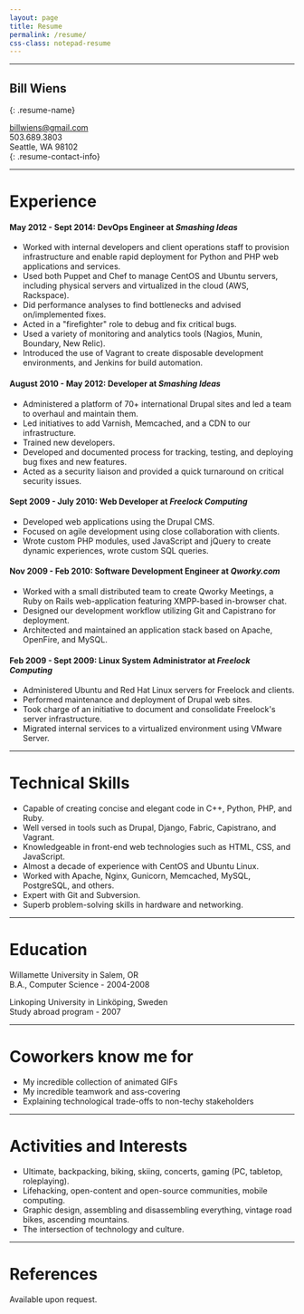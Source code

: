 ```yaml
---
layout: page
title: Resume
permalink: /resume/
css-class: notepad-resume
---
```


* * *

## Bill Wiens
{: .resume-name}

billwiens@gmail.com<br/>
503.689.3803<br/>
Seattle, WA 98102<br/>
{: .resume-contact-info}

* * *

# Experience

#### May 2012 - Sept 2014: DevOps Engineer at *Smashing Ideas*
* Worked with internal developers and client operations staff to provision infrastructure and enable rapid deployment for Python and PHP web applications and services. 
* Used both Puppet and Chef to manage CentOS and Ubuntu servers, including physical servers and virtualized in the cloud (AWS, Rackspace).
* Did performance analyses to find bottlenecks and advised on/implemented fixes.
* Acted in a "firefighter" role to debug and fix critical bugs. 
* Used a variety of monitoring and analytics tools (Nagios, Munin, Boundary, New Relic).
* Introduced the use of Vagrant to create disposable development environments, and Jenkins for build automation.

#### August 2010 - May 2012: Developer at *Smashing Ideas*
* Administered a platform of 70+ international Drupal sites and led a team to overhaul and maintain them.
* Led initiatives to add Varnish, Memcached, and a CDN to our infrastructure. 
* Trained new developers.
* Developed and documented process for tracking, testing, and deploying bug fixes and new features.
* Acted as a security liaison and provided a quick turnaround on critical security issues.

#### Sept 2009 - July 2010: Web Developer at *Freelock Computing*
* Developed web applications using the Drupal CMS.
* Focused on agile development using close collaboration with clients.
* Wrote custom PHP modules, used JavaScript and jQuery to create dynamic experiences, wrote custom SQL queries.

#### Nov 2009 - Feb 2010: Software Development Engineer at *Qworky.com*
* Worked with a small distributed team to create Qworky Meetings, a Ruby on Rails web-application featuring XMPP-based in-browser chat.
* Designed our development workflow utilizing Git and Capistrano for deployment.
* Architected and maintained an application stack based on Apache, OpenFire, and MySQL.

#### Feb 2009 - Sept 2009: Linux System Administrator at *Freelock Computing*

* Administered Ubuntu and Red Hat Linux servers for Freelock and clients.
* Performed maintenance and deployment of Drupal web sites.
* Took charge of an initiative to document and consolidate Freelock's server infrastructure.
* Migrated internal services to a virtualized environment using VMware Server.

* * *

# Technical Skills

* Capable of creating concise and elegant code in C++, Python, PHP, and Ruby.
* Well versed in tools such as Drupal, Django, Fabric, Capistrano, and Vagrant.
* Knowledgeable in front-end web technologies such as HTML, CSS, and JavaScript.
* Almost a decade of experience with CentOS and Ubuntu Linux.
* Worked with Apache, Nginx, Gunicorn, Memcached, MySQL, PostgreSQL, and others.
* Expert with Git and Subversion.
* Superb problem-solving skills in hardware and networking.

* * *

# Education

Willamette University in Salem, OR<br/>
B.A., Computer Science - 2004-2008

Linkoping University in Linköping, Sweden<br/>
Study abroad program - 2007

* * *

# Coworkers know me for

* My incredible collection of animated GIFs
* My incredible teamwork and ass-covering
* Explaining technological trade-offs to non-techy stakeholders

* * *

# Activities and Interests

* Ultimate, backpacking, biking, skiing, concerts, gaming (PC, tabletop, roleplaying).
* Lifehacking, open-content and open-source communities, mobile computing.
* Graphic design, assembling and disassembling everything, vintage road bikes, ascending mountains.
* The intersection of technology and culture.

* * *

# References

Available upon request.